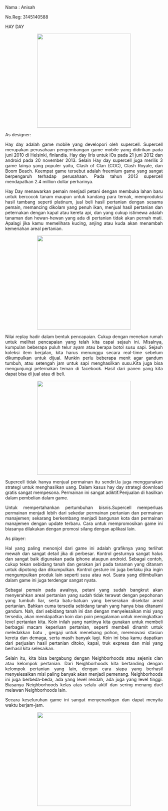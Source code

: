 <html>
<body>
<p align="left">Nama : Anisah</p>
<p align="left">No.Reg: 3145140588</p>
<p align="left">HAY DAY</p>
<p align="center"><img src="http://www.saracasen.com/wp-content/uploads/2013/10/hay-day-coins-hack-tool-cheat.jpg" align="center" width="300"></p>

<p align="left">As designer:</p>

<p align="justify"> Hay day adalah game mobile yang developori oleh supercell.
  Supercell merupakan perusahaan pengembangan game mobile yang didirikan pada juni 2010 di Helsinki, finlandia.
  Hay day liris untuk iOs pada 21 juni 2012 dan android pada 20 november 2013.
  Selain Hay day supercell juga merilis 3 game lainya yang populer yaitu, Clash of Clan (COC), Clash Royale, dan Boom Beach. 
  Keempat game tersebut adalah freemium game yang sangat berpengaruh terhadap perusahaan. 
  Pada tahun 2013 supercell mendapatkan 2.4 million dollar perharinya.</p>
  
<p align="justify">Hay Day menawarkan pemain menjadi petani dengan membuka lahan baru untuk bercocok tanam maupun untuk kandang
  para ternak, memproduksi hasil tambang seperti platinum, jual beli hasil pertanian dengan sesama pemain, 
  memancing dikolam yang penuh ikan, menjual hasil pertanian dan peternakan dengan kapal atau kereta api, 
  dan yang cukup istimewa adalah tanaman dan hewan-hewan yang ada di pertanian tidak akan pernah mati.
  Apalagi jika kamu memelihara kucing, anjing atau kuda akan menambah kemeriahan areal pertanian.</p>
  <p align="center"><img src="http://www.saracasen.com/wp-content/uploads/2013/10/hay-day-review2.jpg" align="center" width="300"></p>
  
<p align="justify">Nilai replay hadir dalam bentuk pencapaian. Cukup dengan menekan rumah untuk melihat pencapaian yang telah 
  kita capai sejauh ini. Misalnya, kumpulan beberapa puluh telur ayam atau berapa botol susu sapi. Sejauh koleksi item berjalan, 
  kita harus menunggu secara real-time sebelum dikumpulkan untuk dijual. Munkin perlu beberapa menit agar gandum tumbuh,
  atau setengah jam untuk sapi menghasilkan susu.Kita juga bisa mengunjungi peternakan teman di facebook. 
  Hasil dari panen yang kita dapat bisa di jual atau di beli.</p>
  
  <p align="center"><img src="http://3.bp.blogspot.com/-vqhWNVynSGI/VG2aNsL842I/AAAAAAAAAuc/oLR1RF_4z18/s1600/Hay%2BDay09.jpg" align="center" width="300"></p>
  
<p align="justify">Supercell tidak hanya menjual permainan itu sendiri.Ia juga menggunakan strategi untuk menghasilkan uang.
  Dalam kasus hay day strategi download gratis sangat mempesona. Permainan ini sangat adiktif.Penjualan di hasilkan dalam                      pembelian dalam game.</p>
  
<p align="justify">Untuk mempertahankan pertumbuhan bisnis.Supercell memperluas permainan menjadi lebih dari sekedar permainan 
  pertanian dan permainan manajemen; sekarang berkembang menjadi bangunan kota dan permainan manajemen dengan update terbaru.
  Cara untuk mempromosikan game ini biasanya dilakukan dengan promosi silang dengan aplikasi lain.</p>

<p align="justify"> As player:</p>

<p align="justify">Hal yang paling menonjol dari game ini adalah grafiknya yang terlihat mewah dan sangat detail jika di perbesar.
Kontrol gesturnya sangat halus dan sangat baik digunakan pada iphone ataupun android. 
Sebagai contoh, cukup tekan sebidang tanah dan gerakan jari pada tanaman yang ditanam untuk dipotong dan dikumpulkan.
Kontrol gesture ini juga berlaku jika ingin mengumpulkan produk lain seperti susu atau wol. Suara yang ditimbulkan dalam game ini juga terdengar sangat nyata.</p>

<p align="justify">Sebagai pemain pada awalnya, petani yang sudah bangkrut akan menyerahkan areal pertanian yang sudah tidak terawat dengan pepohonan
 yang tumbuh liar, serta batu-batuan yang berserakan disekitar areal pertanian. Bahkan cuma tersedia sebidang tanah yang hanya bisa ditanami gandum.
 Nah, dari sebidang tanah ini dan dengan menyelesaikan misi yang tersedia, akan mendapatkan koin dan poin pengalaman untuk meningkatkan level pertanian kita. 
 Koin inilah yang nantinya kita gunakan untuk membeli berbagai macam keperluan pertanian, seperti membeli dinamit untuk meledakkan batu , 
 gergaji untuk menebang pohon, merenovasi stasiun kereta dan demaga, serta masih banyak lagi. Koin ini bisa kamu dapatkan dari perjualan hasil pertanian ditoko,
 kapal, truk express dan misi yang berhasil kita selesaikan.</p>
 
<p align="justify">Selain itu, kita bisa bergabung dengan Neighborhoods atau sejenis clan atau kelompok pertanian. 
Dari Neighborhoods kita bertanding dengan kelompok pertanian yang lain, dengan cara siapa yang berhasil menyelesaikan misi paling banyak akan menjadi pemenang.
 Neighborhoods ini juga berbeda-beda, ada yang level rendah, ada juga yang level tinggi.
 Biasanya Neighborhoods kelas atas selalu aktif dan sering menang duel melawan Neighborhoods lain.</p>
<p align="justify">Secara keseluruhan game ini sangat menyenankgan dan dapat menyita waktu berjam-jam.</p>
<p align="center"><img src="http://1.bp.blogspot.com/-b6kQKijcrhM/VG2aOxmLpSI/AAAAAAAAAus/85rUxpHhHqg/s1600/Hay%2BDay12.jpg" align="center" width="300"></p>
